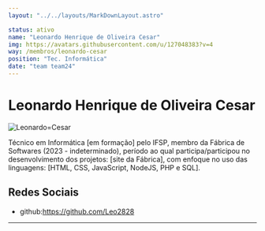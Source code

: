 ```yaml
---
layout: "../../layouts/MarkDownLayout.astro"

status: ativo
name: "Leonardo Henrique de Oliveira Cesar"
img: https://avatars.githubusercontent.com/u/127048383?v=4
way: /membros/leonardo-cesar
position: "Tec. Informática"
date: "team team24"
---
```


# Leonardo Henrique de Oliveira Cesar

![Leonardo=Cesar](https://avatars.githubusercontent.com/u/127048383?v=4)

Técnico em Informática [em formação] pelo IFSP, membro da Fábrica de Softwares (2023 - indeterminado), período ao qual participa/participou no desenvolvimento dos projetos: [site da Fábrica], com enfoque no uso das linguagens: [HTML, CSS, JavaScript, NodeJS, PHP e SQL].

## Redes Sociais
- github:https://github.com/Leo2828
***

<!--## Perfil

## Evolução-->